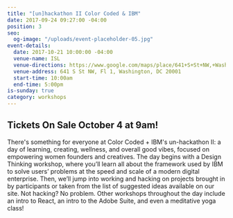 ```yaml
---
title: "[un]hackathon II Color Coded & IBM"
date: 2017-09-24 09:27:00 -04:00
position: 3
seo:
  og-image: "/uploads/event-placeholder-05.jpg"
event-details:
  date: 2017-10-21 10:00:00 -04:00
  venue-name: ISL
  venue-directions: https://www.google.com/maps/place/641+S+St+NW,+Washington,+DC+20001/@38.9145341,-77.0233145,17z/data=!3m1!4b1!4m5!3m4!1s0x89b7b7f00f4dd9df:0x71b9f72e645be48f!8m2!3d38.9145299!4d-77.0211258
  venue-address: 641 S St NW, Fl 1, Washington, DC 20001
  start-time: 10:00am
  end-time: 5:00pm
is-sunday: true
category: workshops
---
```


## Tickets On Sale October 4 at 9am! 
There's something for everyone at Color Coded + IBM's un-hackathon II: a day of learning, creating, wellness, and overall good vibes, focused on empowering women founders and creatives. The day begins with a Design Thinking workshop, where you’ll learn all about the framework used by IBM to solve users’ problems at the speed and scale of a modern digital enterprise. Then, we’ll jump into working and hacking on projects brought in by participants or taken from the list of suggested ideas available on our site. Not hacking? No problem. Other workshops throughout the day include an intro to React, an intro to the Adobe Suite, and even a meditative yoga class!